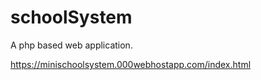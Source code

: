 # schoolSystem
A php based web application.


https://minischoolsystem.000webhostapp.com/index.html
